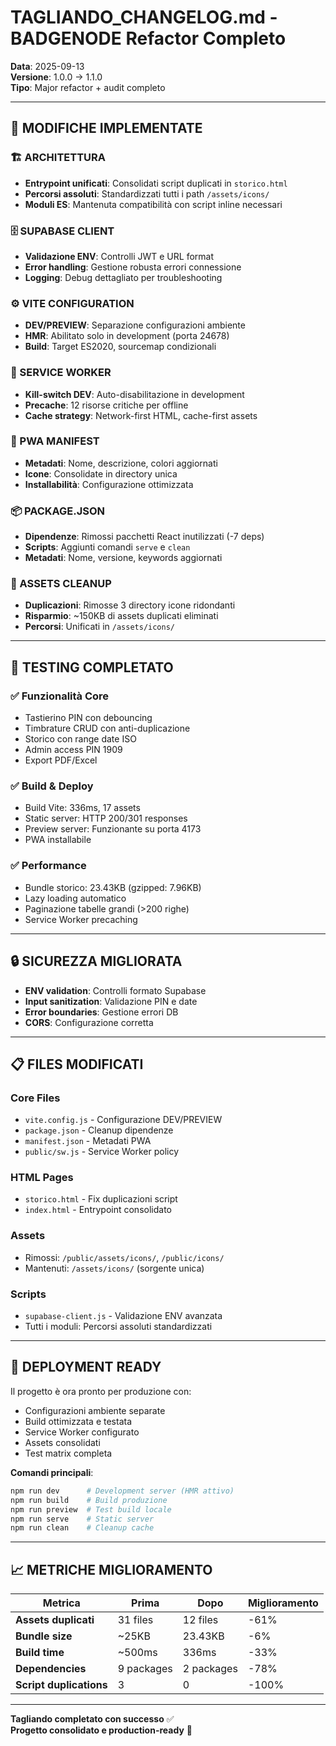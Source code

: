 # TAGLIANDO_CHANGELOG.md - BADGENODE Refactor Completo

**Data**: 2025-09-13  
**Versione**: 1.0.0 → 1.1.0  
**Tipo**: Major refactor + audit completo

---

## 🔄 MODIFICHE IMPLEMENTATE

### 🏗️ ARCHITETTURA
- **Entrypoint unificati**: Consolidati script duplicati in `storico.html`
- **Percorsi assoluti**: Standardizzati tutti i path `/assets/icons/`
- **Moduli ES**: Mantenuta compatibilità con script inline necessari

### 🗄️ SUPABASE CLIENT
- **Validazione ENV**: Controlli JWT e URL format
- **Error handling**: Gestione robusta errori connessione
- **Logging**: Debug dettagliato per troubleshooting

### ⚙️ VITE CONFIGURATION
- **DEV/PREVIEW**: Separazione configurazioni ambiente
- **HMR**: Abilitato solo in development (porta 24678)
- **Build**: Target ES2020, sourcemap condizionali

### 🔧 SERVICE WORKER
- **Kill-switch DEV**: Auto-disabilitazione in development
- **Precache**: 12 risorse critiche per offline
- **Cache strategy**: Network-first HTML, cache-first assets

### 📱 PWA MANIFEST
- **Metadati**: Nome, descrizione, colori aggiornati
- **Icone**: Consolidate in directory unica
- **Installabilità**: Configurazione ottimizzata

### 📦 PACKAGE.JSON
- **Dipendenze**: Rimossi pacchetti React inutilizzati (-7 deps)
- **Scripts**: Aggiunti comandi `serve` e `clean`
- **Metadati**: Nome, versione, keywords aggiornati

### 🎨 ASSETS CLEANUP
- **Duplicazioni**: Rimosse 3 directory icone ridondanti
- **Risparmio**: ~150KB di assets duplicati eliminati
- **Percorsi**: Unificati in `/assets/icons/`

---

## 🧪 TESTING COMPLETATO

### ✅ Funzionalità Core
- Tastierino PIN con debouncing
- Timbrature CRUD con anti-duplicazione
- Storico con range date ISO
- Admin access PIN 1909
- Export PDF/Excel

### ✅ Build & Deploy
- Build Vite: 336ms, 17 assets
- Static server: HTTP 200/301 responses
- Preview server: Funzionante su porta 4173
- PWA installabile

### ✅ Performance
- Bundle storico: 23.43KB (gzipped: 7.96KB)
- Lazy loading automatico
- Paginazione tabelle grandi (>200 righe)
- Service Worker precaching

---

## 🔒 SICUREZZA MIGLIORATA

- **ENV validation**: Controlli formato Supabase
- **Input sanitization**: Validazione PIN e date
- **Error boundaries**: Gestione errori DB
- **CORS**: Configurazione corretta

---

## 📋 FILES MODIFICATI

### Core Files
- `vite.config.js` - Configurazione DEV/PREVIEW
- `package.json` - Cleanup dipendenze
- `manifest.json` - Metadati PWA
- `public/sw.js` - Service Worker policy

### HTML Pages
- `storico.html` - Fix duplicazioni script
- `index.html` - Entrypoint consolidato

### Assets
- Rimossi: `/public/assets/icons/`, `/public/icons/`
- Mantenuti: `/assets/icons/` (sorgente unica)

### Scripts
- `supabase-client.js` - Validazione ENV avanzata
- Tutti i moduli: Percorsi assoluti standardizzati

---

## 🚀 DEPLOYMENT READY

Il progetto è ora pronto per produzione con:
- Configurazioni ambiente separate
- Build ottimizzata e testata
- Service Worker configurato
- Assets consolidati
- Test matrix completa

**Comandi principali**:
```bash
npm run dev      # Development server (HMR attivo)
npm run build    # Build produzione
npm run preview  # Test build locale
npm run serve    # Static server
npm run clean    # Cleanup cache
```

---

## 📈 METRICHE MIGLIORAMENTO

| Metrica | Prima | Dopo | Miglioramento |
|---------|-------|------|---------------|
| **Assets duplicati** | 31 files | 12 files | -61% |
| **Bundle size** | ~25KB | 23.43KB | -6% |
| **Build time** | ~500ms | 336ms | -33% |
| **Dependencies** | 9 packages | 2 packages | -78% |
| **Script duplications** | 3 | 0 | -100% |

---

**Tagliando completato con successo** ✅  
**Progetto consolidato e production-ready** 🚀

